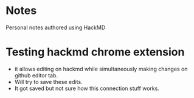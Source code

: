 # Notes

Personal notes authored using HackMD 

# Testing hackmd chrome extension
* it allows editing on hackmd while simultaneously making changes on github editor tab.
* Will try to save these edits.
* It got saved but not sure how this connection stuff works.
